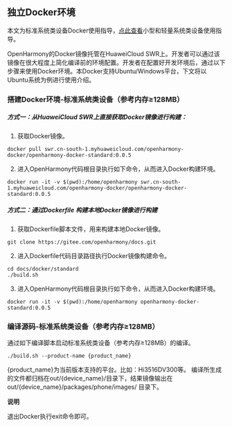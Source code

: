 ## 独立Docker环境

本文为标准系统类设备Docker使用指导，[点此查看](https://gitee.com/openharmony/docs/blob/master/docker/README.md)小型和轻量系统类设备使用指导。

OpenHarmony的Docker镜像托管在HuaweiCloud SWR上。开发者可以通过该镜像在很大程度上简化编译前的环境配置。开发者在配置好开发环境后，通过以下步骤来使用Docker环境。本Docker支持Ubuntu/Windows平台，下文将以Ubuntu系统为例进行使用介绍。

### 搭建Docker环境-标准系统类设备（参考内存≥128MB）

##### 方式一：从HuaweiCloud SWR上直接获取Docker镜像进行构建：

1. 获取Docker镜像。
```
docker pull swr.cn-south-1.myhuaweicloud.com/openharmony-docker/openharmony-docker-standard:0.0.5
```
2. 进入OpenHarmony代码根目录执行如下命令，从而进入Docker构建环境。
```
docker run -it -v $(pwd):/home/openharmony swr.cn-south-1.myhuaweicloud.com/openharmony-docker/openharmony-docker-standard:0.0.5
```

##### 方式二：通过Dockerfile 构建本地Docker镜像进行构建

1. 获取Dockerfile脚本文件，用来构建本地Docker镜像。
```
git clone https://gitee.com/openharmony/docs.git
```
2. 进入Dockerfile代码目录路径执行Docker镜像构建命令。
```
cd docs/docker/standard
./build.sh
```
3. 进入OpenHarmony代码根目录执行如下命令，从而进入Docker构建环境。
```
docker run -it -v $(pwd):/home/openharmony openharmony-docker-standard:0.0.5
```

### 编译源码-标准系统类设备（参考内存≥128MB）
通过如下编译脚本启动标准系统类设备（参考内存≥128MB）的编译。

```
./build.sh --product-name {product_name}
```
{product_name}为当前版本支持的平台。比如：Hi3516DV300等。
编译所生成的文件都归档在out/{device_name}/目录下，结果镜像输出在 out/{device_name}/packages/phone/images/ 目录下。



**说明**

 退出Docker执行exit命令即可。